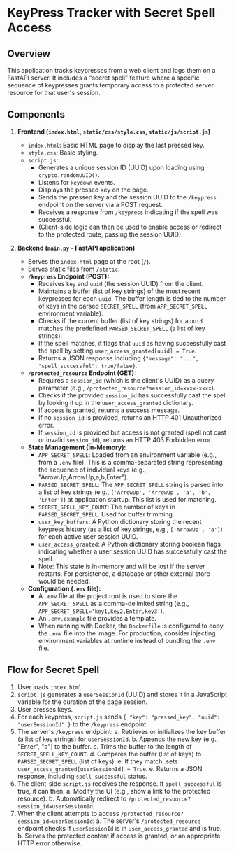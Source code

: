 # KeyPress Tracker with Secret Spell Access

## Overview

This application tracks keypresses from a web client and logs them on a FastAPI server. It includes a "secret spell" feature where a specific sequence of keypresses grants temporary access to a protected server resource for that user's session.

## Components

1.  **Frontend (`index.html`, `static/css/style.css`, `static/js/script.js`)**
    *   `index.html`: Basic HTML page to display the last pressed key.
    *   `style.css`: Basic styling.
    *   `script.js`:
        *   Generates a unique session ID (UUID) upon loading using `crypto.randomUUID()`.
        *   Listens for `keydown` events.
        *   Displays the pressed key on the page.
        *   Sends the pressed key and the session UUID to the `/keypress` endpoint on the server via a POST request.
        *   Receives a response from `/keypress` indicating if the spell was successful.
        *   (Client-side logic can then be used to enable access or redirect to the protected route, passing the session UUID).

2.  **Backend (`main.py` - FastAPI application)**
    *   Serves the `index.html` page at the root (`/`).
    *   Serves static files from `/static`.
    *   **`/keypress` Endpoint (POST):**
        *   Receives `key` and `uuid` (the session UUID) from the client.
        *   Maintains a buffer (list of key strings) of the most recent keypresses for each `uuid`. The buffer length is tied to the number of keys in the parsed `SECRET_SPELL` (from `APP_SECRET_SPELL` environment variable).
        *   Checks if the current buffer (list of key strings) for a `uuid` matches the predefined `PARSED_SECRET_SPELL` (a list of key strings).
        *   If the spell matches, it flags that `uuid` as having successfully cast the spell by setting `user_access_granted[uuid] = True`.
        *   Returns a JSON response including `{"message": "...", "spell_successful": true/false}`.
    *   **`/protected_resource` Endpoint (GET):**
        *   Requires a `session_id` (which is the client's UUID) as a query parameter (e.g., `/protected_resource?session_id=xxxx-xxxx`).
        *   Checks if the provided `session_id` has successfully cast the spell by looking it up in the `user_access_granted` dictionary.
        *   If access is granted, returns a success message.
        *   If no `session_id` is provided, returns an HTTP 401 Unauthorized error.
        *   If `session_id` is provided but access is not granted (spell not cast or invalid `session_id`), returns an HTTP 403 Forbidden error.
    *   **State Management (In-Memory):**
        *   `APP_SECRET_SPELL`: Loaded from an environment variable (e.g., from a `.env` file). This is a comma-separated string representing the sequence of individual keys (e.g., "ArrowUp,ArrowUp,a,b,Enter").
        *   `PARSED_SECRET_SPELL`: The `APP_SECRET_SPELL` string is parsed into a list of key strings (e.g., `['ArrowUp', 'ArrowUp', 'a', 'b', 'Enter']`) at application startup. This list is used for matching.
        *   `SECRET_SPELL_KEY_COUNT`: The number of keys in `PARSED_SECRET_SPELL`. Used for buffer trimming.
        *   `user_key_buffers`: A Python dictionary storing the recent keypress history (as a list of key strings, e.g., `['ArrowUp', 'a']`) for each active user session UUID.
        *   `user_access_granted`: A Python dictionary storing boolean flags indicating whether a user session UUID has successfully cast the spell.
        *   Note: This state is in-memory and will be lost if the server restarts. For persistence, a database or other external store would be needed.
    *   **Configuration (`.env` file):**
        *   A `.env` file at the project root is used to store the `APP_SECRET_SPELL` as a comma-delimited string (e.g., `APP_SECRET_SPELL='key1,key2,Enter,key3'`).
        *   An `.env.example` file provides a template.
        *   When running with Docker, the `Dockerfile` is configured to copy the `.env` file into the image. For production, consider injecting environment variables at runtime instead of bundling the `.env` file.

## Flow for Secret Spell

1.  User loads `index.html`.
2.  `script.js` generates a `userSessionId` (UUID) and stores it in a JavaScript variable for the duration of the page session.
3.  User presses keys.
4.  For each keypress, `script.js` sends `{ "key": "pressed_key", "uuid": "userSessionId" }` to the `/keypress` endpoint.
5.  The server's `/keypress` endpoint:
    a.  Retrieves or initializes the key buffer (a list of key strings) for `userSessionId`.
    b.  Appends the new key (e.g., "Enter", "a") to the buffer.
    c.  Trims the buffer to the length of `SECRET_SPELL_KEY_COUNT`.
    d.  Compares the buffer (list of keys) to `PARSED_SECRET_SPELL` (list of keys).
    e.  If they match, sets `user_access_granted[userSessionId] = True`.
    e.  Returns a JSON response, including `spell_successful` status.
6.  The client-side `script.js` receives the response. If `spell_successful` is true, it can then:
    a.  Modify the UI (e.g., show a link to the protected resource).
    b.  Automatically redirect to `/protected_resource?session_id=userSessionId`.
7.  When the client attempts to access `/protected_resource?session_id=userSessionId`:
    a.  The server's `/protected_resource` endpoint checks if `userSessionId` is in `user_access_granted` and is true.
    b.  Serves the protected content if access is granted, or an appropriate HTTP error otherwise.
